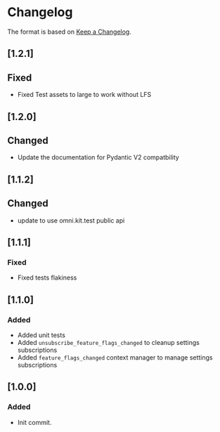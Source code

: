 # Changelog
The format is based on [Keep a Changelog](https://keepachangelog.com/en/1.0.0/).

## [1.2.1]
## Fixed
- Fixed Test assets to large to work without LFS

## [1.2.0]
## Changed
- Update the documentation for Pydantic V2 compatbility

## [1.1.2]
## Changed
- update to use omni.kit.test public api

## [1.1.1]
### Fixed
- Fixed tests flakiness

## [1.1.0]
### Added
- Added unit tests
- Added `unsubscribe_feature_flags_changed` to cleanup settings subscriptions
- Added `feature_flags_changed` context manager to manage settings subscriptions

## [1.0.0]
### Added
- Init commit.
